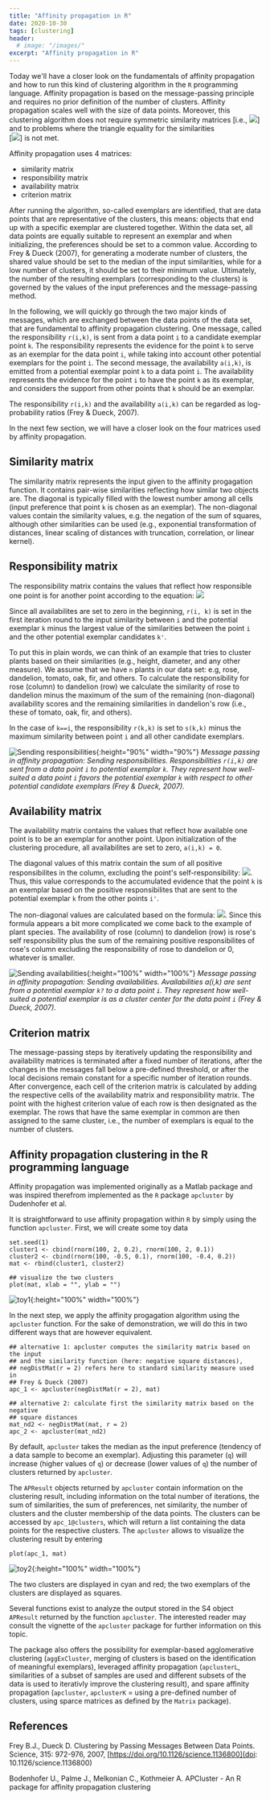 ```yaml
---
title: "Affinity propagation in R" 
date: 2020-10-30
tags: [clustering]
header: 
  # image: "/images/"
excerpt: "Affinity propagation in R"
---
```


Today we'll have a closer look on the fundamentals of affinity propagation and
how to run this kind of clustering algorithm in the `R` programming language. 
Affinity propagation is based on the message-passing principle and requires no 
prior definition of the number of clusters. 
Affinity propagation scales well with the size of data points. Moreover, this 
clustering algorithm does not require symmetric similarity matrices
[i.e., <img src="https://render.githubusercontent.com/render/math?math=s(i,k) \ne s(k,i)">] 
and to problems where the triangle equality for the similarities  
[<img src="https://render.githubusercontent.com/render/math?math=s(i,k) < s(i,k) + s(j,k)">]
is not met.

Affinity propagation uses 4 matrices:
  - similarity matrix
  - responsibility matrix
  - availability matrix
  - criterion matrix

After running the algorithm, so-called exemplars are identified, that are data
points that are representative of the clusters, this means: objects that end
up with a specific exemplar are clustered together. Within the data set, all data 
points are equally suitable to represent an exemplar and when initializing, the 
preferences should be set to a common value. According to Frey & Dueck (2007),
for generating a moderate number of clusters, the shared value should be set 
to the median of the input similarities, while for a low number of clusters, 
it should be set to their minimum value. Ultimately, the number of the 
resulting exemplars (corresponding to the clusters) is governed by the values
of the input preferences and the message-passing method. 

In the following, we will quickly go through the two major kinds of messages, 
which are exchanged between the data points of the data set, that are 
fundamental to affinity propagation clustering. 
One message, called the responsibility `r(i,k)`, is sent from a data point
`i` to a candidate exemplar point `k`. The responsibility represents the
evidence for the point `k` to serve as an exemplar for the data point `i`,
while taking into account other potential exemplars for the point `i`. 
The second message, the availability `a(i,k)`, is emitted from a potential
exemplar point `k` to a data point `i`. The availability represents the 
evidence for the point `i` to have the point `k` as its exemplar, and 
considers the support from other points that `k` should be an exemplar. 

The responsibility `r(i,k)` and the availability `a(i,k)` can be 
regarded as log-probability ratios (Frey & Dueck, 2007). 

In the next few section, we will have a closer look on the four matrices
used by affinity propagation. 


## Similarity matrix
The similarity matrix represents the input given to the affinity progagation 
function. It contains pair-wise similarities reflecting how similar two 
objects are. The diagonal is typically filled with the lowest number among all 
cells (input preference that point `k` is chosen as an exemplar). 
The non-diagonal values contain the similarity values, e.g. the 
negation of the sum of squares, although other similarities can be used
(e.g., exponential transformation of distances, linear scaling of distances
with truncation, correlation, or linear kernel). 


## Responsibility matrix
The responsibility matrix contains the values that reflect how responsible one 
point is for another point according to the equation: 
<img src="https://render.githubusercontent.com/render/math?math=r(i,k) \leftarrow s(i,k) - max_{k'\, s.t.\, k'\,\ne\,k}\{a(i,k') + s(i,k')\}">

Since all availabilites are set to zero in the beginning, `r(i, k)` is set
in the first iteration round to the input similarity between `i` and the 
potential exemplar `k` minus the largest value of the similarities between 
the point `i` and the other potential exemplar candidates `k'`. 

To put this in plain words, we can think of an example that tries to cluster 
plants based on their similarities (e.g., height, diameter, and any other 
measure). We assume that we have `n` plants in our data set: e.g, rose, 
dandelion, tomato, oak, fir, and others. To calculate the responsibility for
rose (column) to dandelion (row) we calculate the similarity of 
rose to dandelion minus the maximum of the sum of 
the remaining (non-diagonal) availability scores and the remaining 
similarities in dandelion's row (i.e., these of tomato, oak, fir, and others). 

In the case of `k==i`, the responsibility `r(k,k)` is set to `s(k,k)` 
minus the maximum similarity between point `i` and all other candidate 
exemplars.

![Sending responsibilities](/images/affinity_propagation/sending_responsibilities.jpg){:height="90%" width="90%"}
*Message passing in affinity propagation: Sending responsibilities. 
Responsibilities `r(i,k)` are sent from a data point `i` to potential 
exemplar `k`. They represent how well-suited a data point `i` favors
the potential exemplar `k` with respect to other potential candidate exemplars
(Frey & Dueck, 2007).*

## Availability matrix
The availability matrix contains the values that reflect how available one 
point is to be an exemplar for another point. Upon initialization of the 
clustering procedure, all availabilites are set to zero, `a(i,k) = 0`. 

The diagonal values of this matrix contain the sum of all positive 
responsibilites in the column, excluding the point's self-responsibility: 
<img src="https://render.githubusercontent.com/render/math?math=a(k, k) \leftarrow \sum_{i'\,s.t.\,i'\,\ne\,k}^{} max\{0, r(i,k)\}">. 
Thus, this value corresponds to the accumulated evidence that the point `k`
is an exemplar based on the positive responsibilites that are sent to the 
potential exemplar `k` from the other points `i'`. 

The non-diagonal values are calculated based on the formula: 
<img src="https://render.githubusercontent.com/render/math?math=a(i,k) \leftarrow min\{0, r(k,k) + \sum_{i'\,s.t.\,i'\,\notin\,\{i,k\}}^{} max\{0, r(i',k)\} \}">.
Since this formula appears a bit more complicated we come back to the example 
of plant species. The availability of rose (column) to dandelion (row) is 
rose's self responsibility plus the sum of the remaining positive 
responsibilites of rose's column excluding the responsibility of rose to 
dandelion or 0, whatever is smaller. 

![Sending availabilities](/images/affinity_propagation/sending_availabilities.jpg){:height="100%" width="100%"}
*Message passing in affinity propagation: Sending availabilities. 
Availabilities a(i,k) are sent from a potential exemplar `k?` to a data point 
`i`. They represent how well-suited a potential exemplar is as a cluster 
center for the data point `i` (Frey & Dueck, 2007).*

## Criterion matrix
The message-passing steps by iteratively updating the responsibility and 
availability matrices is terminated after a fixed number of iterations, after
the changes in the messages fall below a pre-defined threshold, or after the
local decisions remain constant for a specific number of iteration rounds. 
After convergence, each cell of the criterion matrix is calculated by adding 
the respective cells of the availability matrix and responsibility matrix. 
The point with the highest criterion value of each row is then designated as
the exemplar. The rows that have the same exemplar in common are then assigned
to the same cluster, i.e., the number of exemplars is equal to the number of 
clusters. 

## Affinity propagation clustering in the R programming language
Affinity propagation was implemented originally as a Matlab package and was
inspired therefrom implemented as the `R` package `apcluster` by Dudenhofer et 
al.

It is straightforward to use affinity propagation within `R` by simply using 
the function `apcluster`. First, we will create some toy data

```
set.seed(1)
cluster1 <- cbind(rnorm(100, 2, 0.2), rnorm(100, 2, 0.1))
cluster2 <- cbind(rnorm(100, -0.5, 0.1), rnorm(100, -0.4, 0.2))
mat <- rbind(cluster1, cluster2)

## visualize the two clusters
plot(mat, xlab = "", ylab = "")
``` 
![toy1](/images/affinity_propagation/affinitypropagation_toy1.jpg){:height="100%" width="100%"}


In the next step, we apply the affinity progagation algorithm using the 
`apcluster` function. For the sake of demonstration, we will do this in two
different ways that are however equivalent.

```
## alternative 1: apcluster computes the similarity matrix based on the input
## and the similarity function (here: negative square distances), 
## negDistMat(r = 2) refers here to standard similarity measure used in 
## Frey & Dueck (2007)
apc_1 <- apcluster(negDistMat(r = 2), mat)

## alternative 2: calculate first the similarity matrix based on the negative 
## square distances
mat_nd2 <- negDistMat(mat, r = 2)
apc_2 <- apcluster(mat_nd2)
```
By default, `apcluster` takes the median as the input preference (tendency of a 
data sample to become an exemplar). Adjusting this parameter (`q`) will 
increase (higher values of `q`) or decrease (lower values of `q`) the number 
of clusters returned by `apcluster`. 


The `APResult` objects returned by `apcluster` contain information on the 
clustering result, including information on the total number of iterations,
the sum of similarities, the sum of preferences, net similarity, the number of 
clusters and the cluster membership of the data points. The clusters can be 
accessed by `apc_1@clusters`, which will return a list containing the data 
points for the respective clusters. The `apcluster` allows to visualize the 
clustering result by entering
```
plot(apc_1, mat)
```
![toy2](/images/affinity_propagation/affinitypropagation_toy2.jpg){:height="100%" width="100%"}

The two clusters are displayed in cyan and red; the two exemplars of 
the clusters are displayed as squares. 

Several functions exist to analyze the output stored in the S4 object 
`APResult` returned by the function `apcluster`. The interested reader may 
consult the vignette of the `apcluster` package for further information on 
this topic. 

The package also offers the possibility for exemplar-based agglomerative 
clustering (`aggExCluster`, merging of clusters is based on the identification
of meaningful exemplars), leveraged affinity propagation (`apclusterL`, 
similarities of a subset of samples are used and different subsets of the data 
is used to iterativly improve the clustering result), and spare affinity 
propagation (`apcluster`, `apclusterK` = using a pre-defined number of clusters,
 using sparce matrices as defined by the `Matrix` package).


## References
Frey B.J., Dueck D. Clustering by Passing Messages Between Data Points. 
Science, 315: 972-976, 2007, [https://doi.org/10.1126/science.1136800](doi: 10.1126/science.1136800)

Bodenhofer U., Palme J., Melkonian C., Kothmeier A. APCluster - An R package 
for affinity propagation clustering

